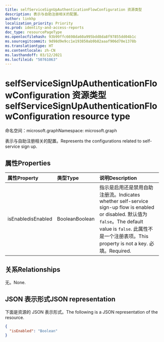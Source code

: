 ```yaml
---
title: selfServiceSignUpAuthenticationFlowConfiguration 资源类型
description: 表示与自助注册相关的配置。
author: linkhp
localization_priority: Priority
ms.prod: identity-and-access-reports
doc_type: resourcePageType
ms.openlocfilehash: 93b99ffc6698da60a995bdd8da8f97855dd04b1c
ms.sourcegitcommit: 9d98d9e9cc1e193850ab9b82aaaf906d70e1378b
ms.translationtype: HT
ms.contentlocale: zh-CN
ms.lasthandoff: 03/12/2021
ms.locfileid: "50761063"
---
```

# <a name="selfservicesignupauthenticationflowconfiguration-resource-type"></a><span data-ttu-id="481cb-103">selfServiceSignUpAuthenticationFlowConfiguration 资源类型</span><span class="sxs-lookup"><span data-stu-id="481cb-103">selfServiceSignUpAuthenticationFlowConfiguration resource type</span></span>


<span data-ttu-id="481cb-104">命名空间：microsoft.graph</span><span class="sxs-lookup"><span data-stu-id="481cb-104">Namespace: microsoft.graph</span></span>

<span data-ttu-id="481cb-105">表示与自助注册相关的配置。</span><span class="sxs-lookup"><span data-stu-id="481cb-105">Represents the configurations related to self-service sign up.</span></span>

## <a name="properties"></a><span data-ttu-id="481cb-106">属性</span><span class="sxs-lookup"><span data-stu-id="481cb-106">Properties</span></span>
|<span data-ttu-id="481cb-107">属性</span><span class="sxs-lookup"><span data-stu-id="481cb-107">Property</span></span>|<span data-ttu-id="481cb-108">类型</span><span class="sxs-lookup"><span data-stu-id="481cb-108">Type</span></span>|<span data-ttu-id="481cb-109">说明</span><span class="sxs-lookup"><span data-stu-id="481cb-109">Description</span></span>|
|:-------|:---|:----------|
|<span data-ttu-id="481cb-110">isEnabled</span><span class="sxs-lookup"><span data-stu-id="481cb-110">isEnabled</span></span>|<span data-ttu-id="481cb-111">Boolean</span><span class="sxs-lookup"><span data-stu-id="481cb-111">Boolean</span></span>|<span data-ttu-id="481cb-112">指示是启用还是禁用自助注册流。</span><span class="sxs-lookup"><span data-stu-id="481cb-112">Indicates whether self-service sign-up flow is enabled or disabled.</span></span> <span data-ttu-id="481cb-113">默认值为 `false`。</span><span class="sxs-lookup"><span data-stu-id="481cb-113">The default value is `false`.</span></span> <span data-ttu-id="481cb-114">此属性不是一个注册表项。</span><span class="sxs-lookup"><span data-stu-id="481cb-114">This property is not a key.</span></span> <span data-ttu-id="481cb-115">必填。</span><span class="sxs-lookup"><span data-stu-id="481cb-115">Required.</span></span> |

## <a name="relationships"></a><span data-ttu-id="481cb-116">关系</span><span class="sxs-lookup"><span data-stu-id="481cb-116">Relationships</span></span>
<span data-ttu-id="481cb-117">无。</span><span class="sxs-lookup"><span data-stu-id="481cb-117">None.</span></span>

## <a name="json-representation"></a><span data-ttu-id="481cb-118">JSON 表示形式</span><span class="sxs-lookup"><span data-stu-id="481cb-118">JSON representation</span></span>
<span data-ttu-id="481cb-119">下面是资源的 JSON 表示形式。</span><span class="sxs-lookup"><span data-stu-id="481cb-119">The following is a JSON representation of the resource.</span></span>
<!-- {
  "blockType": "resource",
  "@odata.type": "microsoft.graph.selfServiceSignUpAuthenticationFlowConfiguration"
}
-->

``` json
{
  "isEnabled": "Boolean"
}
```


